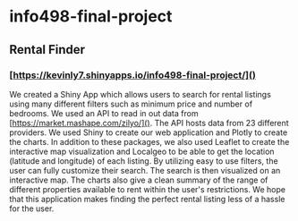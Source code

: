 # info498-final-project
## Rental Finder
### [https://kevinly7.shinyapps.io/info498-final-project/]()
We created a Shiny App which allows users to search for rental listings using many different filters such as minimum price and number of bedrooms. We used an API to read in out data from [https://market.mashape.com/zilyo/](). The API hosts data from 23 different providers. We used Shiny to create our web application and Plotly to create the charts. In addition to these packages, we also used Leaflet to create the interactive map visualization and Localgeo to be able to get the location (latitude and longitude) of each listing. By utilizing easy to use filters, the user can fully customize their search. The search is then visualized on an interactive map. The charts also give a clean summary of the range of different properties available to rent within the user's restrictions. We hope that this application makes finding the perfect rental listing less of a hassle for the user. 